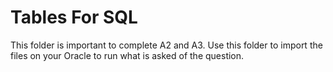 # Tables For SQL
This folder is important to complete A2 and A3. Use this folder to import the files on your Oracle to run what is asked of the question.
